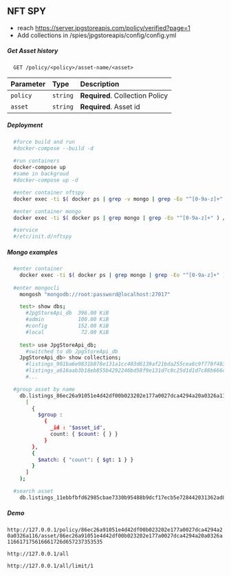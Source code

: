 ## NFT SPY
* reach https://server.jpgstoreapis.com/policy/verified?page=1
* Add collections in /spies/jpgstoreapis/config/config.yml

##### Get Asset history
```http
  GET /policy/<policy>/asset-name/<asset>
```


| Parameter | Type     | Description                       |
| :-------- | :------- | :-------------------------------- |
| `policy`  | `string` | **Required**. Collection Policy   |
| `asset`   | `string` | **Required**. Asset id            |

##### Deployment
```bash
  #force build and run
  #docker-compose --build -d
  
  #run containers
  docker-compose up    
  #same in backgroud
  #docker-compose up -d 

  #enter container nftspy
  docker exec -ti $( docker ps | grep -v mongo | grep -Eo "^[0-9a-z]+" ) /bin/bash

  #enter container mongo
  docker exec -ti $( docker ps | grep mongo | grep -Eo "^[0-9a-z]+" ) /bin/bash

  #service
  #/etc/init.d/nftspy
```

##### Mongo examples
```bash
  #enter container
    docker exec -ti $( docker ps | grep mongo | grep -Eo "^[0-9a-z]+" ) /bin/bash
  
  #enter mongocli
    mongosh "mongodb://root:password@localhost:27017"

    test> show dbs;
      #JpgStoreApi_db  396.00 KiB
      #admin           100.00 KiB
      #config          152.00 KiB
      #local            72.00 KiB
  
    test> use JpgStoreApi_db;
      #switched to db JpgStoreApi_db
    JpgStoreApi_db> show collections;
      #listings_901ba6e9831b078e131a1cc403d6139af21bda255cea6c9f770f4834
      #listings_a616aab3b18eb855b4292246bd58f9e131d7c8c25d1d1d7c88b666c4
      #...

  #group asset by name
    db.listings_86ec26a91051e4d42df00b023202e177a0027dca4294a20a0326a116.aggregate(
      [
        {
          $group :
            {
              _id : "$asset_id",
              count: { $count: { } }
            }
        },
        {
          $match: { "count": { $gt: 1 } }
        }
      ]
    );

  #search asset
    db.listings_11ebbfbfd62985cbae7330b95488b9dcf17ecb5e728442031362ad81.find({"display_name":"HungryCow#1277"})


```


##### Demo
```http://127.0.0.1/policy/86ec26a91051e4d42df00b023202e177a0027dca4294a20a0326a116/asset/86ec26a91051e4d42df00b023202e177a0027dca4294a20a0326a116617175616661726d657237353535```

```http://127.0.0.1/all```

```http://127.0.0.1/all/limit/1```